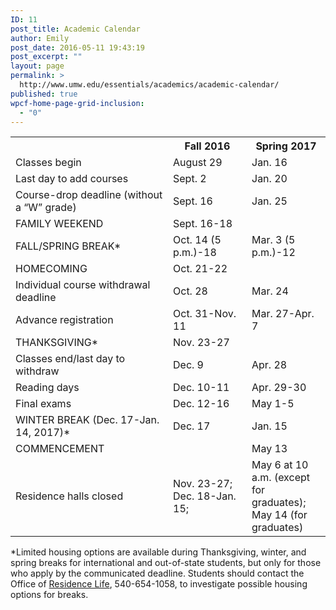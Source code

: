 ```yaml
---
ID: 11
post_title: Academic Calendar
author: Emily
post_date: 2016-05-11 19:43:19
post_excerpt: ""
layout: page
permalink: >
  http://www.umw.edu/essentials/academics/academic-calendar/
published: true
wpcf-home-page-grid-inclusion:
  - "0"
---
```

<table>
<tbody>
<tr>
<th width="50%"></th>
<th width="25%">Fall 2016</th>
<th width="25%">Spring 2017</th>
</tr>
<tr>
<td>Classes begin</td>
<td>August 29</td>
<td>Jan. 16</td>
</tr>
<tr>
<td>Last day to add courses</td>
<td>Sept. 2</td>
<td>Jan. 20</td>
</tr>
<tr>
<td>Course-drop deadline (without a “W” grade)</td>
<td>Sept. 16</td>
<td>Jan. 25</td>
</tr>
<tr>
<td>FAMILY WEEKEND</td>
<td>Sept. 16-18</td>
<td></td>
</tr>
<tr>
<td>FALL/SPRING BREAK*</td>
<td>Oct. 14 (5 p.m.)-18</td>
<td>Mar. 3 (5 p.m.)-12</td>
</tr>
<tr>
<td>HOMECOMING</td>
<td>Oct. 21-22</td>
<td></td>
</tr>
<tr>
<td>Individual course withdrawal deadline</td>
<td>Oct. 28</td>
<td>Mar. 24</td>
</tr>
<tr>
<td>Advance registration</td>
<td>Oct. 31-Nov. 11</td>
<td>Mar. 27-Apr. 7</td>
</tr>
<tr>
<td>THANKSGIVING*</td>
<td>Nov. 23-27</td>
<td></td>
</tr>
<tr>
<td>Classes end/last day to withdraw</td>
<td>Dec. 9</td>
<td>Apr. 28</td>
</tr>
<tr>
<td>Reading days</td>
<td>Dec. 10-11</td>
<td>Apr. 29-30</td>
</tr>
<tr>
<td>Final exams</td>
<td>Dec. 12-16</td>
<td>May 1-5</td>
</tr>
<tr>
<td>WINTER BREAK (Dec. 17-Jan. 14, 2017)*</td>
<td>Dec. 17</td>
<td>Jan. 15</td>
</tr>
<tr>
<td>COMMENCEMENT</td>
<td></td>
<td>May 13</td>
</tr>
<tr>
<td>Residence halls closed</td>
<td>Nov. 23-27; Dec. 18-Jan. 15;</td>
<td>May 6 at 10 a.m. (except for graduates);
May 14 (for graduates)</td>
</tr>
</tbody>
</table>
*Limited housing options are available during Thanksgiving, winter, and spring breaks for international and out-of-state students, but only for those who apply by the communicated deadline. Students should contact the Office of <a href="http://www.umw.edu/residencelife/">Residence Life</a>, 540-654-1058, to investigate possible housing options for breaks.